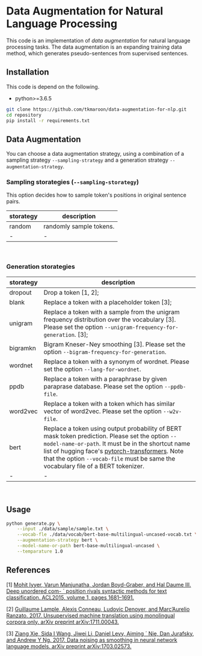 # Data Augmentation for Natural Language Processing

This code is an implementation of *data augmentation* for natural language processing tasks.  The data augmentation is an expanding training data method, which generates pseudo-sentences from supervised sentences.


## Installation

This code is depend on the following.

- python>=3.6.5


```sh
git clone https://github.com/tkmaroon/data-augmentation-for-nlp.git
cd repository
pip install -r requirements.txt
```



## Data Augmentation

You can choose a data augmentation strategy, using a combination of a sampling strategy `--sampling-strategy` and a generation strategy `--augmentation-strategy`. 
<br>




### Sampling storategies (`--sampling-storategy`)

This option decides how to sample token's positions in original sentence pairs.

| storategy | description             |
| --------- | ----------------------- |
| random    | randomly sample tokens. |
| -         | -                       |

<br>


### Generation storategies


| storategy | description                                                  |
| --------- | ------------------------------------------------------------ |
| dropout   | Drop a token [1, 2];                                         |
| blank     | Replace a token with a placeholder token [3];                |
| unigram   | Replace a token with a sample from the unigram frequency distribution over the vocabulary [3]. Please set the option `--unigram-frequency-for-generation`. [3]; |
| bigramkn  | Bigram Kneser-Ney smoothing [3]. Please set the option `--bigram-frequency-for-generation`. |
| wordnet   | Replace a token with a synonym of wordnet. Please set the option `--lang-for-wordnet`. |
| ppdb      | Replace a token with a paraphrase by given paraprase database. Please set the option `--ppdb-file`. |
| word2vec  | Replace a token with a token which has similar vector of word2vec. Please set the option `--w2v-file`. |
| bert      | Replace a token using output probability of BERT mask token prediction. Please set the option `--model-name-or-path`. It must be in the shortcut name list of hugging face's [pytorch-transformers](https://huggingface.co/transformers/). Note that the option `--vocab-file` must be same the vocabulary file of a BERT tokenizer. |
| -         | -                                                            |

<br>



## Usage

```sh
python generate.py \
    --input ./data/sample/sample.txt \
    --vocab-fle ./data/vocab/bert-base-multilingual-uncased-vocab.txt \
    --augmentation-strategy bert \
    --model-name-or-path bert-base-multilingual-uncased \
    --temparature 1.0
```





## References

[1] [Mohit Iyyer, Varun Manjunatha, Jordan Boyd-Graber, and Hal Daume III. Deep unordered com- ´ position rivals syntactic methods for text classification. ACL2015, volume 1, pages 1681–1691.](https://www.aclweb.org/anthology/P15-1162/)

[2] [Guillaume Lample, Alexis Conneau, Ludovic Denoyer, and Marc’Aurelio Ranzato. 2017. Unsupervised machine translation using monolingual corpora only. arXiv preprint arXiv:1711.00043.](https://arxiv.org/abs/1711.00043)

[3] [Ziang Xie, Sida I Wang, Jiwei Li, Daniel Levy, Aiming ´ Nie, Dan Jurafsky, and Andrew Y Ng. 2017. Data noising as smoothing in neural network language models. arXiv preprint arXiv:1703.02573.](https://arxiv.org/abs/1703.02573)

